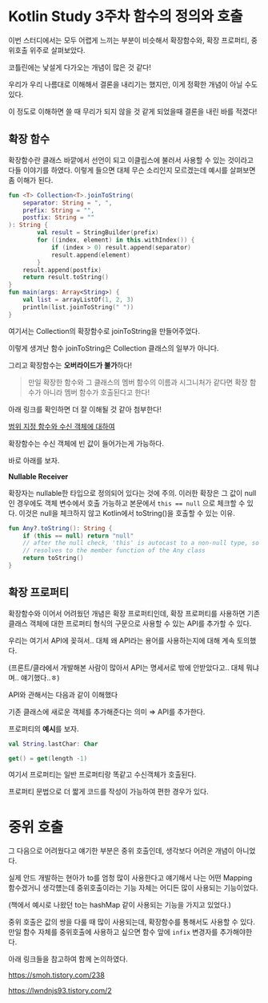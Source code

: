 # Kotlin Study 3주차 함수의 정의와 호출

이번 스터디에서는 모두 어렵게 느끼는 부분이 비슷해서 확장함수와, 확장 프로퍼티,  중위호출 위주로 살펴보았다.

코틀린에는 낯설게 다가오는 개념이 많은 것 같다! 

우리가 우리 나름대로 이해해서 결론을 내리기는 했지만, 이게 정확한 개념이 아닐 수도 있다. 

이 정도로 이해하면 쓸 때 무리가 되지 않을 것 같게 되었을때 결론을 내린 바를 적겠다!



## 확장 함수

확장함수란 클래스 바깥에서 선언이 되고 이클립스에 불러서 사용할 수 있는 것이라고 다들 이야기를 하였다. 이렇게 들으면 대체 무슨 소리인지 모르겠는데 예시를 살펴보면 좀 이해가 된다.

```kotlin
fun <T> Collection<T>.joinToString(
	separator: String = ", ",
	prefix: String = "",
	postfix: String = ""
): String {
		val result = StringBuilder(prefix)
		for ((index, element) in this.withIndex()) {
			if (index > 0) result.append(separator)
			result.append(element)
		}
	result.append(postfix)
	return result.toString()
}
fun main(args: Array<String>) {
	val list = arrayListOf(1, 2, 3)
	println(list.joinToString(" "))
}
```

여기서는 Collection의 확장함수로 joinToString을 만들어주었다.

이렇게 생겨난 함수 joinToString은 Collection 클래스의 일부가 아니다. 

그리고 확장함수는 **오버라이드가 불가**하다!



>  만일 확장한 함수와 그 클래스의 멤버 함수의 이름과 시그니처가 같다면 확장 함수가 아니라 멤버 함수가 호출된다고 한다!



아래 링크를 확인하면 더 잘 이해될 것 같아 첨부한다!

[범위 지정 함수와 수신 객체에 대하여](https://learnrecord.tistory.com/8)



확장함수는 수신 객체에 빈 값이 들어가는게 가능하다.

바로 아래를 보자.

**Nullable Receiver**

확장자는 nullable한 타입으로 정의되어 있다는 것에 주의. 이러한 확장은 그 값이 null 인 경우에도 객체 변수에서 호출 가능하고 본문에서 `this == null` 으로 체크할 수 있다. 이것은 null을 체크하지 않고 Kotlin에서 toString()을 호출할 수 있는 이유.

```kotlin
fun Any?.toString(): String {
    if (this == null) return "null"
    // after the null check, 'this' is autocast to a non-null type, so the toString() below
    // resolves to the member function of the Any class
    return toString()
}
```



## 확장 프로퍼티

확장함수와 이어서 어려웠던 개념은 확장 프로퍼티인데, 확장 프로퍼티를 사용하면 기존 클래스 객체에 대한 프로퍼티 형식의 구문으로 사용할 수 있는 API를 추가할 수 있다.

우리는 여기서 API에 꽂혀서.. 대체 왜 API라는 용어를 사용하는지에 대해 계속 토의했다.

(프론트/클라에서 개발해본 사람이 많아서 API는 명세서로 밖에 안받았다고.. 대체 뭐냐며.. 얘기했다..ㅎ)

API와 관해서는 다음과 같이 이해했다

기존 클래스에 새로운 객체를 추가해준다는 의미 ⇒ API를 추가한다.



프로퍼티의 **예시**를 보자. 

```kotlin
val String.lastChar: Char

get() = get(length -1)
```

여기서 프로퍼티는 일반 프로퍼티랑 똑같고 수신객체가 호출된다.

프로퍼티 문법으로 더 짧게 코드를 작성이 가능하여 편한 경우가 있다. 



# 중위 호출

그 다음으로 어려웠다고 얘기한 부분은 중위 호출인데, 생각보다 어려운 개념이 아니었다.

실제 안드 개발하는 현아가 to를 엄청 많이 사용한다고 얘기해서 나는 어떤 Mapping 함수겠거니 생각헀는데 중위호출이라는 기능 자체는 어디든 많이 사용되는 기능이었다.

(책에서 예시로 나왔던 to는 hashMap 같이 사용되는 기능을 가지고 있었다.)



중위 호출은 값의 쌍을 다룰 때 많이 사용되는데, 확장함수를 통해서도 사용할 수 있다. 만일 함수 자체를 중위호출에 사용하고 싶으면 함수 앞에 `infix` 변경자를 추가해야한다.



아래 링크들을 참고하여 함께 논의하였다.

https://smoh.tistory.com/238

https://lwndnjs93.tistory.com/2

